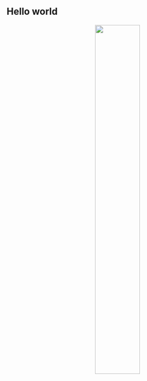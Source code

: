 ## Hello world
<div align="center">
  <a href="https://github.com/Beta8374">
  <img height="45%" src="https://github-readme-stats.vercel.app/api/top-langs/?username=Beta8374&layout=compact&langs_count=7&bg_color=0D1117&title_color=fff&hide_border=true&"/>
</div>
